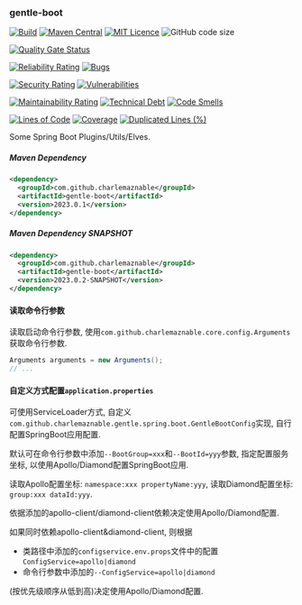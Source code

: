 ### gentle-boot

[![Build](https://github.com/CharLemAznable/gentle-boot/actions/workflows/build.yml/badge.svg)](https://github.com/CharLemAznable/gentle-boot/actions/workflows/build.yml)
[![Maven Central](https://maven-badges.herokuapp.com/maven-central/com.github.charlemaznable/gentle-boot/badge.svg)](https://maven-badges.herokuapp.com/maven-central/com.github.charlemaznable/gentle-boot/)
[![MIT Licence](https://badges.frapsoft.com/os/mit/mit.svg?v=103)](https://opensource.org/licenses/mit-license.php)
![GitHub code size](https://img.shields.io/github/languages/code-size/CharLemAznable/gentle-boot)

[![Quality Gate Status](https://sonarcloud.io/api/project_badges/measure?project=CharLemAznable_gentle-boot&metric=alert_status)](https://sonarcloud.io/dashboard?id=CharLemAznable_gentle-boot)

[![Reliability Rating](https://sonarcloud.io/api/project_badges/measure?project=CharLemAznable_gentle-boot&metric=reliability_rating)](https://sonarcloud.io/dashboard?id=CharLemAznable_gentle-boot)
[![Bugs](https://sonarcloud.io/api/project_badges/measure?project=CharLemAznable_gentle-boot&metric=bugs)](https://sonarcloud.io/dashboard?id=CharLemAznable_gentle-boot)

[![Security Rating](https://sonarcloud.io/api/project_badges/measure?project=CharLemAznable_gentle-boot&metric=security_rating)](https://sonarcloud.io/dashboard?id=CharLemAznable_gentle-boot)
[![Vulnerabilities](https://sonarcloud.io/api/project_badges/measure?project=CharLemAznable_gentle-boot&metric=vulnerabilities)](https://sonarcloud.io/dashboard?id=CharLemAznable_gentle-boot)

[![Maintainability Rating](https://sonarcloud.io/api/project_badges/measure?project=CharLemAznable_gentle-boot&metric=sqale_rating)](https://sonarcloud.io/dashboard?id=CharLemAznable_gentle-boot)
[![Technical Debt](https://sonarcloud.io/api/project_badges/measure?project=CharLemAznable_gentle-boot&metric=sqale_index)](https://sonarcloud.io/dashboard?id=CharLemAznable_gentle-boot)
[![Code Smells](https://sonarcloud.io/api/project_badges/measure?project=CharLemAznable_gentle-boot&metric=code_smells)](https://sonarcloud.io/dashboard?id=CharLemAznable_gentle-boot)

[![Lines of Code](https://sonarcloud.io/api/project_badges/measure?project=CharLemAznable_gentle-boot&metric=ncloc)](https://sonarcloud.io/dashboard?id=CharLemAznable_gentle-boot)
[![Coverage](https://sonarcloud.io/api/project_badges/measure?project=CharLemAznable_gentle-boot&metric=coverage)](https://sonarcloud.io/dashboard?id=CharLemAznable_gentle-boot)
[![Duplicated Lines (%)](https://sonarcloud.io/api/project_badges/measure?project=CharLemAznable_gentle-boot&metric=duplicated_lines_density)](https://sonarcloud.io/dashboard?id=CharLemAznable_gentle-boot)

Some Spring Boot Plugins/Utils/Elves.

##### Maven Dependency

```xml
<dependency>
  <groupId>com.github.charlemaznable</groupId>
  <artifactId>gentle-boot</artifactId>
  <version>2023.0.1</version>
</dependency>
```

##### Maven Dependency SNAPSHOT

```xml
<dependency>
  <groupId>com.github.charlemaznable</groupId>
  <artifactId>gentle-boot</artifactId>
  <version>2023.0.2-SNAPSHOT</version>
</dependency>
```

#### 读取命令行参数

读取启动命令行参数, 使用```com.github.charlemaznable.core.config.Arguments```获取命令行参数.

```java
Arguments arguments = new Arguments();
// ...
```

#### 自定义方式配置```application.properties```

可使用ServiceLoader方式, 自定义```com.github.charlemaznable.gentle.spring.boot.GentleBootConfig```实现, 自行配置SpringBoot应用配置.

默认可在命令行参数中添加```--BootGroup=xxx```和```--BootId=yyy```参数, 指定配置服务坐标, 以使用Apollo/Diamond配置SpringBoot应用.

读取Apollo配置坐标: ```namespace:xxx propertyName:yyy```, 读取Diamond配置坐标: ```group:xxx dataId:yyy```.

依据添加的apollo-client/diamond-client依赖决定使用Apollo/Diamond配置.

如果同时依赖apollo-client&diamond-client, 则根据
* 类路径中添加的```configservice.env.props```文件中的配置```ConfigService=apollo|diamond```
* 命令行参数中添加的```--ConfigService=apollo|diamond```

(按优先级顺序从低到高)决定使用Apollo/Diamond配置.
